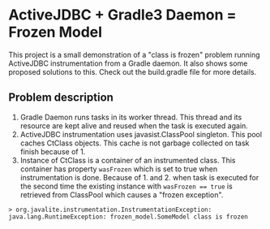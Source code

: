 ActiveJDBC + Gradle3 Daemon = Frozen Model
==========================================

This project is a small demonstration of a "class is frozen" problem running ActiveJDBC instrumentation from a Gradle daemon.
It also shows some proposed solutions to this. Check out the build.gradle file for more details.

Problem description
-------------------

1. Gradle Daemon runs tasks in its worker thread. This thread and its resource are kept alive and reused when the task is executed again.
2. ActiveJDBC instrumentation uses javasist.ClassPool singleton. This pool caches CtClass objects. This cache is not garbage collected on task finish because of 1.
3. Instance of CtClass is a container of an instrumented class. This container has property `wasFrozen` which is set to true when instrumentation is done.
Because of 1. and 2. when task is executed for the second time the existing instance with `wasFrozen == true` is retrieved from ClassPool which causes a "frozen exception".

`> org.javalite.instrumentation.InstrumentationException: java.lang.RuntimeException: frozen_model.SomeModel class is frozen`
